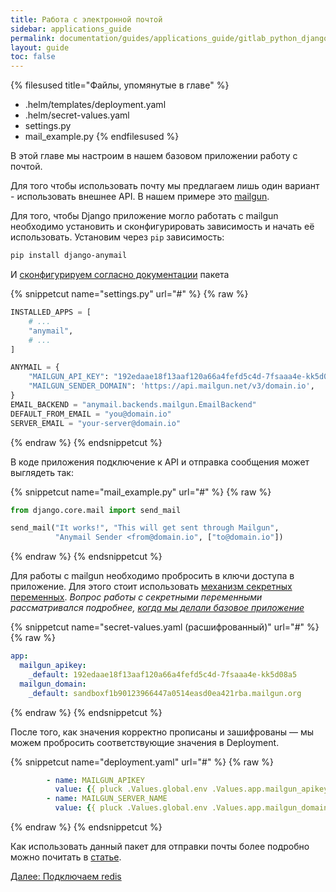 ```yaml
---
title: Работа с электронной почтой
sidebar: applications_guide
permalink: documentation/guides/applications_guide/gitlab_python_django/060_email.html
layout: guide
toc: false
---
```


{% filesused title="Файлы, упомянутые в главе" %}
- .helm/templates/deployment.yaml
- .helm/secret-values.yaml
- settings.py
- mail_example.py
{% endfilesused %}

В этой главе мы настроим в нашем базовом приложении работу с почтой.

Для того чтобы использовать почту мы предлагаем лишь один вариант - использовать внешнее API. В нашем примере это [mailgun](https://www.mailgun.com/).

Для того, чтобы Django приложение могло работать с mailgun необходимо установить и сконфигурировать зависимость и начать её использовать. Установим через `pip` зависимость:

```bash
pip install django-anymail
```

И [сконфигурируем согласно документации](https://github.com/anymail/django-anymail) пакета

{% snippetcut name="settings.py" url="#" %}
{% raw %}
```python
INSTALLED_APPS = [
    # ...
    "anymail",
    # ...
]

ANYMAIL = {
    "MAILGUN_API_KEY": "192edaae18f13aaf120a66a4fefd5c4d-7fsaaa4e-kk5d08a5",
    "MAILGUN_SENDER_DOMAIN": 'https://api.mailgun.net/v3/domain.io',
}
EMAIL_BACKEND = "anymail.backends.mailgun.EmailBackend"
DEFAULT_FROM_EMAIL = "you@domain.io"
SERVER_EMAIL = "your-server@domain.io"
```
{% endraw %}
{% endsnippetcut %}

В коде приложения подключение к API и отправка сообщения может выглядеть так:

{% snippetcut name="mail_example.py" url="#" %}
{% raw %}
```python
from django.core.mail import send_mail

send_mail("It works!", "This will get sent through Mailgun",
          "Anymail Sender <from@domain.io", ["to@domain.io"])
```
{% endraw %}
{% endsnippetcut %}

Для работы с mailgun необходимо пробросить в ключи доступа в приложение. Для этого стоит использовать [механизм секретных переменных](https://ru.werf.io/documentation/reference/deploy_process/working_with_secrets.html). *Вопрос работы с секретными переменными рассматривался подробнее, [когда мы делали базовое приложение](020_basic.html#secret-values-yaml)*

{% snippetcut name="secret-values.yaml (расшифрованный)" url="#" %}
{% raw %}
```yaml
app:
  mailgun_apikey:
    _default: 192edaae18f13aaf120a66a4fefd5c4d-7fsaaa4e-kk5d08a5
  mailgun_domain:
    _default: sandboxf1b90123966447a0514easd0ea421rba.mailgun.org
```
{% endraw %}
{% endsnippetcut %}

После того, как значения корректно прописаны и зашифрованы — мы можем пробросить соответствующие значения в Deployment.

{% snippetcut name="deployment.yaml" url="#" %}
{% raw %}
```yaml
        - name: MAILGUN_APIKEY
          value: {{ pluck .Values.global.env .Values.app.mailgun_apikey | first | default .Values.app.mailgun_apikey._default }}
        - name: MAILGUN_SERVER_NAME
          value: {{ pluck .Values.global.env .Values.app.mailgun_domain | first | default .Values.app.mailgun_domain._default | quote }}
```
{% endraw %}
{% endsnippetcut %}

Как использовать данный пакет для отправки почты более подробно можно почитать в [статье](https://medium.com/@9cv9official/sending-html-email-in-django-with-anymail-7163dc332113).

<div>
    <a href="070_redis.html" class="nav-btn">Далее: Подключаем redis</a>
</div>
